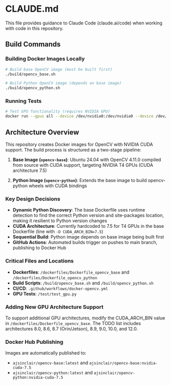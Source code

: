 # CLAUDE.md

This file provides guidance to Claude Code (claude.ai/code) when working with code in this repository.

## Build Commands

### Building Docker Images Locally
```bash
# Build base OpenCV image (must be built first)
./build/opencv_base.sh

# Build Python OpenCV image (depends on base image)
./build/opencv_python.sh
```

### Running Tests
```bash
# Test GPU functionality (requires NVIDIA GPU)
docker run --gpus all --device /dev/nvidia0:/dev/nvidia0 --device /dev/nvidiactl:/dev/nvidiactl --device /dev/nvidia-uvm:/dev/nvidia-uvm --device /dev/nvidia-uvm-tools:/dev/nvidia-uvm-tools -it ajsinclair/opencv-base python3 /test/test_gpu.py
```

## Architecture Overview

This repository creates Docker images for OpenCV with NVIDIA CUDA support. The build process is structured as a two-stage pipeline:

1. **Base Image (`opencv-base`)**: Ubuntu 24.04 with OpenCV 4.11.0 compiled from source with CUDA support, targeting NVIDIA T4 GPUs (CUDA architecture 7.5)

2. **Python Image (`opencv-python`)**: Extends the base image to build opencv-python wheels with CUDA bindings

### Key Design Decisions

- **Dynamic Python Discovery**: The base Dockerfile uses runtime detection to find the correct Python version and site-packages location, making it resilient to Python version changes
- **CUDA Architecture**: Currently hardcoded to 7.5 for T4 GPUs in the base Dockerfile (line with `-D CUDA_ARCH_BIN=7.5`)
- **Sequential Build**: Python image depends on base image being built first
- **GitHub Actions**: Automated builds trigger on pushes to main branch, publishing to Docker Hub

### Critical Files and Locations

- **Dockerfiles**: `/dockerfiles/Dockerfile_opencv_base` and `/dockerfiles/Dockerfile_opencv_python`
- **Build Scripts**: `/build/opencv_base.sh` and `/build/opencv_python.sh`
- **CI/CD**: `.github/workflows/docker-opencv.yml`
- **GPU Tests**: `/test/test_gpu.py`

### Adding New GPU Architecture Support

To support additional GPU architectures, modify the CUDA_ARCH_BIN value in `/dockerfiles/Dockerfile_opencv_base`. The TODO list includes architectures 8.0, 8.6, 8.7 (Orin/Jetson), 8.9, 9.0, 10.0, and 12.0.

### Docker Hub Publishing

Images are automatically published to:
- `ajsinclair/opencv-base:latest` and `ajsinclair/opencv-base:nvidia-cuda-7.5`
- `ajsinclair/opencv-python:latest` and `ajsinclair/opencv-python:nvidia-cuda-7.5`